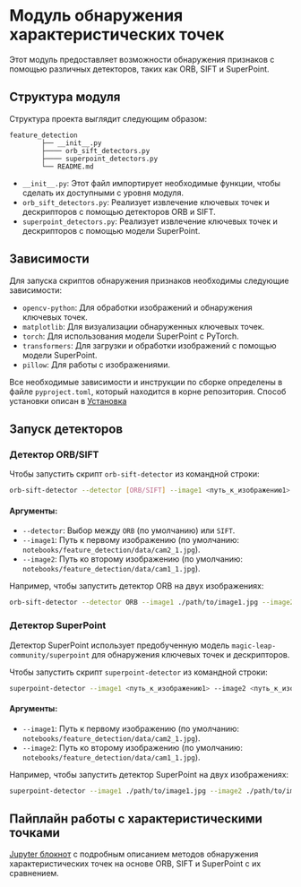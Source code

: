 # Модуль обнаружения характеристических точек

Этот модуль предоставляет возможности обнаружения признаков с помощью различных детекторов, таких как ORB, SIFT и SuperPoint.

## Структура модуля

Структура проекта выглядит следующим образом:

```
feature_detection
        ├── __init__.py
        ├──── orb_sift_detectors.py
        ├──── superpoint_detectors.py
        └── README.md
```

- `__init__.py`: Этот файл импортирует необходимые функции, чтобы сделать их доступными с уровня модуля.
- `orb_sift_detectors.py`: Реализует извлечение ключевых точек и дескрипторов с помощью детекторов ORB и SIFT.
- `superpoint_detectors.py`: Реализует извлечение ключевых точек и дескрипторов с помощью модели SuperPoint.

## Зависимости

Для запуска скриптов обнаружения признаков необходимы следующие зависимости:

- `opencv-python`: Для обработки изображений и обнаружения ключевых точек.
- `matplotlib`: Для визуализации обнаруженных ключевых точек.
- `torch`: Для использования модели SuperPoint с PyTorch.
- `transformers`: Для загрузки и обработки изображений с помощью модели SuperPoint.
- `pillow`: Для работы с изображениями.

Все необходимые зависимости и инструкции по сборке определены в файле `pyproject.toml`, который находится в корне репозитория. Способ установки описан в [Установка](../../../README.md#%D1%83%D1%81%D1%82%D0%B0%D0%BD%D0%BE%D0%B2%D0%BA%D0%B0-%D0%BF%D1%80%D0%BE%D0%B5%D0%BA%D1%82%D0%B0)

## Запуск детекторов

### Детектор ORB/SIFT

Чтобы запустить скрипт `orb-sift-detector` из командной строки:

```bash
orb-sift-detector --detector [ORB/SIFT] --image1 <путь_к_изображению1> --image2 <путь_к_изображению2>
```

#### Аргументы:

- `--detector`: Выбор между `ORB` (по умолчанию) или `SIFT`.
- `--image1`: Путь к первому изображению (по умолчанию: `notebooks/feature_detection/data/cam2_1.jpg`).
- `--image2`: Путь ко второму изображению (по умолчанию: `notebooks/feature_detection/data/cam1_1.jpg`).

Например, чтобы запустить детектор ORB на двух изображениях:

```bash
orb-sift-detector --detector ORB --image1 ./path/to/image1.jpg --image2 ./path/to/image2.jpg
```

### Детектор SuperPoint

Детектор SuperPoint использует предобученную модель `magic-leap-community/superpoint` для обнаружения ключевых точек и дескрипторов.

Чтобы запустить скрипт `superpoint-detector` из командной строки:

```bash
superpoint-detector --image1 <путь_к_изображению1> --image2 <путь_к_изображению2>
```

#### Аргументы:

- `--image1`: Путь к первому изображению (по умолчанию: `notebooks/feature_detection/data/cam2_1.jpg`).
- `--image2`: Путь ко второму изображению (по умолчанию: `notebooks/feature_detection/data/cam1_1.jpg`).

Например, чтобы запустить детектор SuperPoint на двух изображениях:

```bash
superpoint-detector --image1 ./path/to/image1.jpg --image2 ./path/to/image2.jpg
```

## Пайплайн работы с характеристическими точками

[Jupyter блокнот](../../../notebooks/feature_detection/feature_detection.ipynb) с подробным описанием методов обнаружения характеристических точек на основе ORB, SIFT и SuperPoint с их сравнением.
